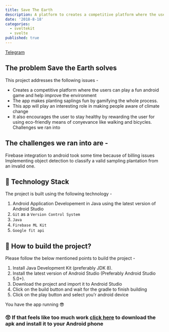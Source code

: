 ```yaml
---
title: Save The Earth
description: A platform to creates a competitive platform where the users can play a fun android game and help improve the environment, I worked on this project when I went to InOut Hackathon.
date: '2018-8-18'
categories:
  - sveltekit
  - svelte
published: true
---
```


[Telegram](https://t.me/SaveTheEarthDeveloperChat)

## The problem Save the Earth solves
This project addresses the following issues -

- Creates a competitive platform where the users can play a fun android game and help improve the environment
- The app makes planting saplings fun by gamifying the whole process.
- This app will play an interesting role in making people aware of climate change
- It also encourages the user to stay healthy by rewarding the user for using eco-friendly means of conyevance like walking and bicycles.
Challenges we ran into

## The challenges we ran into are -

Firebase integration to android took some time because of billing issues
Implementing object detection to classify a valid sampling plantation from an invalid one.
## :satellite: Technology Stack

The project is built using the following technology -

1. Android Application Developement in Java using the latest version of Android Studio
1. ```Git``` as a ```Version Control System```
1. ```Java```
1. ``` Firebase ML Kit ```
1. ``` Google fit api ```

## :rocket: How to build the project?

Please follow the below mentioned points to build the project -

1.  Install Java Development Kit (preferably JDK 8).
1.  Install the latest version of Android Studio (Preferably Android Studio 5.0+).
1.  Download the project and import it to Android Studio
1.  Click on the build button and wait for the gradle to finish building
1.  Click on the play button and select you'r android device

You have the app running :sunglasses:

### :astonished: If that feels like too much work [click here](https://drive.google.com/file/d/19IcSP1h7L01xReBvOKihTy1zpEnMiuOF/view?usp=sharing) to download the apk and install it to your Android phone